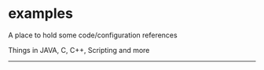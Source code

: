 # examples
A place to hold some code/configuration references

Things in JAVA, C, C++, Scripting and more



---------
